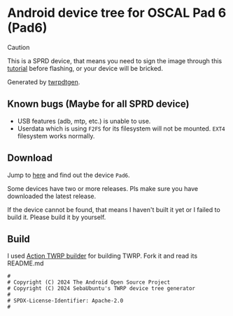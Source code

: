 # Android device tree for OSCAL Pad 6 (Pad6)

> [!Caution]
> This is a SPRD device, that means you need to sign the image through 
this [tutorial](https://www.hovatek.com/forum/thread-32674.html) before flashing, or your device will be bricked. 

Generated by [twrpdtgen](https://github.com/twrpdtgen/twrpdtgen).

## Known bugs (Maybe for all SPRD device)

- USB features (adb, mtp, etc.) is unable to use.
- Userdata which is using `F2FS` for its filesystem will not be mounted. `EXT4` filesystem works normally.

## Download

Jump to [here](https://github.com/ZH-XiJun/Action-TWRP-Builder/releases) and find out the device `Pad6`.

Some devices have two or more releases. Pls make sure you have downloaded the latest release. 

If the device cannot be found, that means I haven't built it yet or I failed to build it. Please build it by yourself.

## Build

I used [Action TWRP builder](https://github.com/azwhikaru/Action-TWRP-Builder) for building TWRP. Fork it and read its README.md

```
#
# Copyright (C) 2024 The Android Open Source Project
# Copyright (C) 2024 SebaUbuntu's TWRP device tree generator
#
# SPDX-License-Identifier: Apache-2.0
#
```
